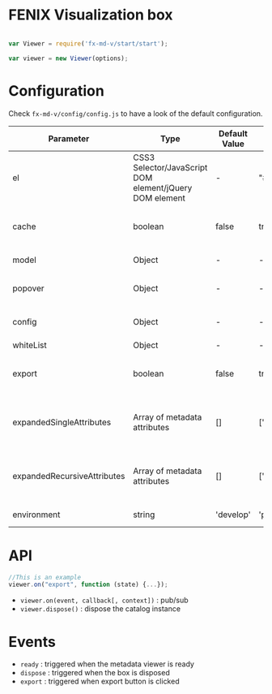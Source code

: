 # FENIX Visualization box

```javascript

var Viewer = require('fx-md-v/start/start');

var viewer = new Viewer(options);
```

# Configuration

Check `fx-md-v/config/config.js` to have a look of the default configuration.

<table>
   <thead>
      <tr>
         <th>Parameter</th>
         <th>Type</th>
         <th>Default Value</th>
         <th>Example</th>
         <th>Description</th>
      </tr>
   </thead>
   <tbody>
      <tr>
         <td>el</td>
         <td>CSS3 Selector/JavaScript DOM element/jQuery DOM element</td>
         <td> - </td>
         <td>"#container"</td>
         <td>component container</td>
      </tr>
      <tr>
         <td>cache</td>
         <td>boolean</td>
         <td>false</td>
         <td>true</td>
         <td>whether or not to use FENIX bridge cache</td>
      </tr>
      <tr>
         <td>model</td>
         <td>Object</td>
         <td>-</td>
         <td>-</td>
         <td>FENIX resource</td>
      </tr>
      <tr>
         <td>popover</td>
         <td>Object</td>
         <td>-</td>
         <td>-</td>
         <td>Bootstrap popover configuration</td>
      </tr>
      <tr>
         <td>config</td>
         <td>Object</td>
         <td>-</td>
         <td>-</td>
         <td>jquery-treegrid configuration</td>
      </tr>
      <tr>
         <td>whiteList</td>
         <td>Object</td>
         <td>-</td>
         <td>-</td>
         <td>-</td>
      </tr>
      <tr>
         <td>export</td>
         <td>boolean</td>
         <td>false</td>
         <td>true</td>
         <td>Whether or not to show export button</td>
      </tr>
      <tr>
         <td>expandedSingleAttributes</td>
         <td>Array of metadata attributes</td>
         <td>[]</td>
         <td>["uid"]</td>
         <td>Expanded single metadata attributes by default</td>
      </tr>
      <tr>
         <td>expandedRecursiveAttributes</td>
         <td>Array of metadata attributes</td>
         <td>[]</td>
         <td>['meContent']</td>
         <td>Expanded recursive metadata attributes by default</td>
      </tr>
      <tr>
         <td>environment</td>
         <td>string</td>
         <td>'develop'</td>
         <td>'production'</td>
         <td>Server environment</td>
      </tr>
   </tbody>
</table>

# API

```javascript
//This is an example
viewer.on("export", function (state) {...});
```

- `viewer.on(event, callback[, context])` : pub/sub 
- `viewer.dispose()` : dispose the catalog instance

# Events

- `ready` : triggered when the metadata viewer is ready
- `dispose` : triggered when the box is disposed
- `export` : triggered when export button is clicked